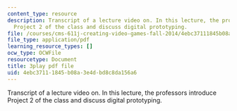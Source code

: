 ```yaml
---
content_type: resource
description: Transcript of a lecture video on. In this lecture, the professors introduce
  Project 2 of the class and discuss digital prototyping.
file: /courses/cms-611j-creating-video-games-fall-2014/4ebc37111845b08a3e4dbd8c8da156a6_dE-QgdrtzHw.pdf
file_type: application/pdf
learning_resource_types: []
ocw_type: OCWFile
resourcetype: Document
title: 3play pdf file
uid: 4ebc3711-1845-b08a-3e4d-bd8c8da156a6
---
```

Transcript of a lecture video on. In this lecture, the professors introduce Project 2 of the class and discuss digital prototyping.

